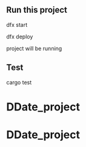## Run this project

dfx start

dfx deploy

project will be running


## Test 

cargo test

# DDate_project
# DDate_project
